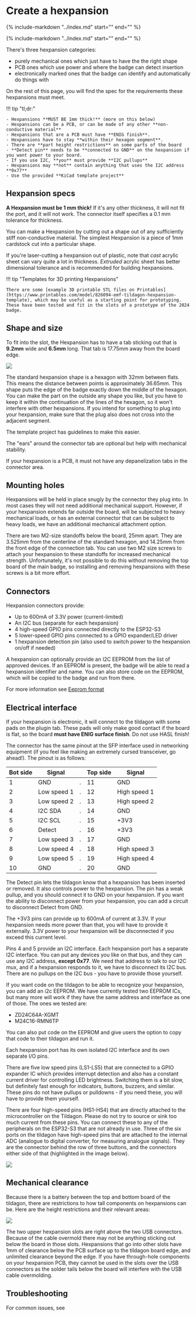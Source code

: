# Create a hexpansion

{%
   include-markdown "../index.md"
   start="<!--hexpansions-definition-start-->"
   end="<!--hexpansions-definition-end-->"
%}

<div class="scroll-container">
{%
   include-markdown "../index.md"
   start="<!--hexpansions-start-->"
   end="<!--hexpansions-end-->"
%}
</div>

There's three hexpansion categories:

- purely mechanical ones which just have to have the the right shape
- PCB ones which use power and where the badge can detect insertion
- electronically marked ones that the badge can identify and automatically do things with

On the rest of this page, you will find the spec for the requirements these hexpansions must meet.

!!! tip "tl;dr:"

    - Hexpansions **MUST BE 1mm thick!** (more on this below)
    - Hexpansions can be a PCB, or can be made of any other **non-conductive material**
    - Hexpansions that are a PCB must have **ENIG finish**.
    - Hexpansions have to stay **within their hexagon segment**.
    - There are **part height restrictions** on some parts of the board
    - **Detect pin** needs to be **connected to GND** on the hexpansion if you want power to your board.
    - If you use I2C, **you** must provide **I2C pullups**
    - Hexpansions may **not** contain anything that uses the I2C address **0x77**
    - Use the provided **KiCad template project**

## Hexpansion specs

**A Hexpansion must be 1 mm thick!** If it's any other thickness, it will not fit the port, and it will not work. The connector itself specifies a 0.1 mm tolerance for thickness.

You can make a Hexpansion by cutting out a shape out of any sufficiently stiff non-conductive material. The simplest Hexpansion is a piece of 1mm cardstock cut into a particular shape.

If you're laser-cutting a hexpansion out of plastic, note that _cast_ acrylic sheet can vary quite a lot in thickness. _Extruded_ acrylic sheet has better dimensional tolerance and is recommended for building hexpansions.

!!! tip "Templates for 3D printing Hexpansions"

    There are some [example 3D printable STL files on Printables](https://www.printables.com/model/826094-emf-tildagon-hexpansion-template), which may be useful as a starting point for prototyping. These have been tested and fit in the slots of a prototype of the 2024 badge.

## Shape and size

To fit into the slot, the Hexpansion has to have a tab sticking out that is **9.2mm** wide and **6.5mm** long. That tab is 17.75mm away from the board edge.

![](./b456ffb9-f5bf-4387-b8ec-fd9796ad957b.png)

The standard hexpansion shape is a hexagon with 32mm between flats. This means the distance between points is approximately 36.65mm. This shape puts the edge of the badge exactly down the middle of the hexagon. You can make the part on the outside any shape you like, but you have to keep it within the continuation of the lines of the hexagon, so it won't interfere with other hexpansions. If you intend for something to plug into your hexpansion, make sure that the plug also does not cross into the adjacent segment.

The template project has guidelines to make this easier.

The "ears" around the connector tab are optional but help with mechanical stability.

If your hexpansion is a PCB, it must not have any depanelization tabs in the connector area.

## Mounting holes

Hexpansions will be held in place snugly by the connector they plug into. In most cases they will not need additional mechanical support. However, if your hexpansion extends far outside the board, will be subjected to heavy mechanical loads, or has an external connector that can be subject to heavy loads, we have an additional mechanical attachment option.

There are two M2-size standoffs below the board, 25mm apart. They are 3.525mm from the centerline of the standard hexagon, and 14.25mm from the front edge of the connection tab. You can use two M2 size screws to attach your hexpansion to these standoffs for increased mechanical strength. Unfortunately, it's not possible to do this without removing the top board of the main badge, so installing and removing hexpansions with these screws is a bit more effort.

## Connectors

Hexpansion connectors provide:

- Up to 600mA of 3.3V power (current-limited)
- An I2C bus (separate for each hexpansion)
- 4 high-speed GPIO pins connected directly to the ESP32-S3
- 5 lower-speed GPIO pins connected to a GPIO expander/LED driver
- 1 hexpansion detection pin (also used to switch power to the hexpansion on/off if needed)

A hexpansion can optionally provide an I2C EEPROM from the list of approved devices. If an EEPROM is present, the badge will be able to read a hexpansion identifier and name. You can also store code on the EEPROM, which will be copied to the badge and run from there.

For more information see [Eeprom format](./eeprom.md)

## Electrical interface

If your hexpansion is electronic, it will connect to the tildagon with some pads on the plugin tab. These pads will only make good contact if the board is flat, so the board **must have ENIG surface finish**. Do not use HASL finish!

The connector has the same pinout at the SFP interface used in networking equipment (if you feel like making an extremely cursed transceiver, go ahead!). The pinout is as follows:

| Bot side | Signal      |     | Top side | Signal       |
| -------- | ----------- | --- | -------- | ------------ |
| 1        | GND         | .   | 11       | GND          |
| 2        | Low speed 1 | .   | 12       | High speed 1 |
| 3        | Low speed 2 | .   | 13       | High speed 2 |
| 4        | I2C SDA     | .   | 14       | GND          |
| 5        | I2C SCL     | .   | 15       | +3V3         |
| 6        | Detect      | .   | 16       | +3V3         |
| 7        | Low speed 3 | .   | 17       | GND          |
| 8        | Low speed 4 | .   | 18       | High speed 3 |
| 9        | Low speed 5 | .   | 19       | High speed 4 |
| 10       | GND         | .   | 20       | GND          |

The Detect pin lets the tildagon know that a hexpansion has been inserted or removed. It also controls power to the hexpansion. The pin has a weak pullup, and you should connect it to GND on your hexpansion. If you want the ability to disconnect power from your hexpansion, you can add a circuit to disconnect Detect from GND.

The +3V3 pins can provide up to 600mA of current at 3.3V. If your hexpansion needs more power than that, you will have to provide it externally. 3.3V power to your hexpansion will be disconnected if you exceed this current level.

Pins 4 and 5 provide an I2C interface. Each hexpansion port has a separate I2C interface. You can put any devices you like on that bus, and they can use any I2C address, **except 0x77**. We need that address to talk to our I2C mux, and if a hexpansion responds to it, we have to disconnect its I2C bus. There are no pullups on the I2C bus - you have to provide those yourself.

If you want code on the tildagon to be able to recognize your hexpansion, you can add an i2c EEPROM. We have currently tested two EEPROM ICs, but many more will work if they have the same address and interface as one of those. The ones we tested are:

- ZD24C64A-XGMT
- M24C16-RMN6TP

You can also put code on the EEPROM and give users the option to copy that code to their tildagon and run it.

Each hexpansion port has its own isolated I2C interface and its own separate I/O pins.

There are five low speed pins (LS1-LS5) that are connected to a GPIO expander IC which provides interrupt detection and also has a constant current driver for controlling LED brightness. Switching them is a bit slow, but definitely fast enough for indicators, buttons, buzzers, and similar. These pins do not have pullups or pulldowns - if you need these, you will have to provide them yourself.

There are four high-speed pins (HS1-HS4) that are directly attached to the microcontroller on the Tildagon. Please do not try to source or sink too much current from these pins. You can connect these to any of the peripherals on the ESP32-S3 that are not already in use. Three of the six ports on the tildagon have high-speed pins that are attached to the internal ADC (analogue to digital converter, for measuring analogue signals). They are the connector behind the row of three buttons, and the connectors either side of that (highlighted in the image below).

![](./df9d2843-4b89-4341-98a9-61f1c9b1f780.png)

## Mechanical clearance

Because there is a battery between the top and bottom board of the tildagon, there are restrictions to how tall components on hexpansions can be. Here are the height restrictions and their relevant areas:

![](./52437fff-3c14-4c18-aa22-a656f64f00f0.png)

The two upper hexpansion slots are right above the two USB connectors. Because of the cable overmold there may not be anything sticking out below the board in those slots. Hexpansions that go into other slots have 1mm of clearance below the PCB surface up to the tildagon board edge, and unlimited clearance beyond the edge. If you have through-hole components on your hexpansion PCB, they cannot be used in the slots over the USB connectors as the solder tails below the board will interfere with the USB cable overmolding.

## Troubleshooting

For common issues, see [](../using-the-badge/common-problems.md.)